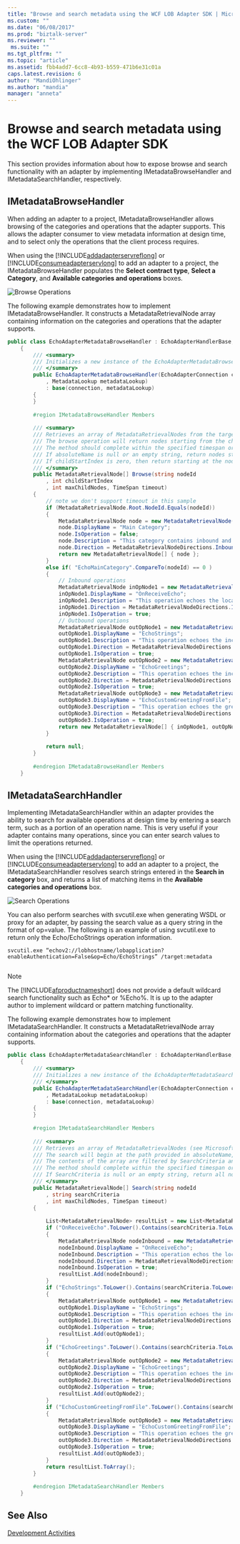 ```yaml
---
title: "Browse and search metadata using the WCF LOB Adapter SDK | Microsoft Docs"
ms.custom: ""
ms.date: "06/08/2017"
ms.prod: "biztalk-server"
ms.reviewer: ""
 ms.suite: ""
ms.tgt_pltfrm: ""
ms.topic: "article"
ms.assetid: fbb4add7-6cc8-4b93-b559-471b6e31c01a
caps.latest.revision: 6
author: "MandiOhlinger"
ms.author: "mandia"
manager: "anneta"
---
```

# Browse and search metadata using the WCF LOB Adapter SDK
This section provides information about how to expose browse and search functionality with an adapter by implementing IMetadataBrowseHandler and IMetadataSearchHandler, respectively.  
  
## IMetadataBrowseHandler  
 When adding an adapter to a project, IMetadataBrowseHandler allows browsing of the categories and operations that the adapter supports. This allows the adapter consumer to view metadata information at design time, and to select only the operations that the client process requires.  
  
 When using the [!INCLUDE[addadapterservreflong](../../includes/addadapterservreflong-md.md)] or [!INCLUDE[consumeadapterservlong](../../includes/consumeadapterservlong-md.md)] to add an adapter to a project, the IMetadataBrowseHandler populates the **Select contract type**, **Select a Category**, and **Available categories and operations** boxes.  
  
 ![Browse Operations](../../adapters-and-accelerators/wcf-lob-adapter-sdk/media/b143971c-a50b-4ef2-a973-dfe4aa4fc17e.gif "b143971c-a50b-4ef2-a973-dfe4aa4fc17e")  
  
 The following example demonstrates how to implement IMetadataBrowseHandler. It constructs a MetadataRetrievalNode array containing information on the categories and operations that the adapter supports.  
  
```csharp  
public class EchoAdapterMetadataBrowseHandler : EchoAdapterHandlerBase, IMetadataBrowseHandler  
    {  
        /// <summary>  
        /// Initializes a new instance of the EchoAdapterMetadataBrowseHandler class  
        /// </summary>  
        public EchoAdapterMetadataBrowseHandler(EchoAdapterConnection connection  
            , MetadataLookup metadataLookup)  
            : base(connection, metadataLookup)  
        {  
        }  
  
        #region IMetadataBrowseHandler Members  
  
        /// <summary>  
        /// Retrieves an array of MetadataRetrievalNodes from the target system.  
        /// The browse operation will return nodes starting from the childStartIndex in the path provided in absoluteName, and the number of nodes returned is limited by maxChildNodes.  
        /// The method should complete within the specified timespan or throw a timeout exception.  
        /// If absoluteName is null or an empty string, return nodes starting from the root + childStartIndex.  
        /// If childStartIndex is zero, then return starting at the node indicated by absoluteName (or the root node if absoluteName is null or empty).  
        /// </summary>  
        public MetadataRetrievalNode[] Browse(string nodeId  
            , int childStartIndex  
            , int maxChildNodes, TimeSpan timeout)  
        {  
            // note we don't support timeout in this sample  
            if (MetadataRetrievalNode.Root.NodeId.Equals(nodeId))  
            {  
                MetadataRetrievalNode node = new MetadataRetrievalNode("EchoMainCategory");  
                node.DisplayName = "Main Category";  
                node.IsOperation = false;  
                node.Description = "This category contains inbound and outbound categories.";  
                node.Direction = MetadataRetrievalNodeDirections.Inbound | MetadataRetrievalNodeDirections.Outbound;  
                return new MetadataRetrievalNode[] { node };  
            }  
            else if( "EchoMainCategory".CompareTo(nodeId) == 0 )  
            {  
                // Inbound operations  
                MetadataRetrievalNode inOpNode1 = new MetadataRetrievalNode("Echo/OnReceiveEcho");  
                inOpNode1.DisplayName = "OnReceiveEcho";  
                inOpNode1.Description = "This operation echoes the location and length of a file dropped in the specified file system.";  
                inOpNode1.Direction = MetadataRetrievalNodeDirections.Inbound;  
                inOpNode1.IsOperation = true;  
                // Outbound operations  
                MetadataRetrievalNode outOpNode1 = new MetadataRetrievalNode("Echo/EchoStrings");  
                outOpNode1.DisplayName = "EchoStrings";  
                outOpNode1.Description = "This operation echoes the incoming string COUNT number of times in a string array.";  
                outOpNode1.Direction = MetadataRetrievalNodeDirections.Outbound;  
                outOpNode1.IsOperation = true;  
                MetadataRetrievalNode outOpNode2 = new MetadataRetrievalNode("Echo/EchoGreetings");  
                outOpNode2.DisplayName = "EchoGreetings";  
                outOpNode2.Description = "This operation echoes the incoming Greeting object COUNT number of times in an array of type Greeting.";  
                outOpNode2.Direction = MetadataRetrievalNodeDirections.Outbound;  
                outOpNode2.IsOperation = true;  
                MetadataRetrievalNode outOpNode3 = new MetadataRetrievalNode("Echo/EchoCustomGreetingFromFile");  
                outOpNode3.DisplayName = "EchoCustomGreetingFromFile";  
                outOpNode3.Description = "This operation echoes the greeting object by reading its instance from a file. The Greeting object's metadata is obtained from a predefined XSD file.";  
                outOpNode3.Direction = MetadataRetrievalNodeDirections.Outbound;  
                outOpNode3.IsOperation = true;  
                return new MetadataRetrievalNode[] { inOpNode1, outOpNode1, outOpNode2, outOpNode3 };  
            }  
  
            return null;  
        }  
  
        #endregion IMetadataBrowseHandler Members  
    }  
```  
  
## IMetadataSearchHandler  
 Implementing IMetadataSearchHandler within an adapter provides the ability to search for available operations at design time by entering a search term, such as a portion of an operation name. This is very useful if your adapter contains many operations, since you can enter search values to limit the operations returned.  
  
 When using the [!INCLUDE[addadapterservreflong](../../includes/addadapterservreflong-md.md)] or [!INCLUDE[consumeadapterservlong](../../includes/consumeadapterservlong-md.md)] to add an adapter to a project, the IMetadataSearchHandler resolves search strings entered in the **Search in category** box, and returns a list of matching items in the **Available categories and operations** box.  
  
 ![Search Operations](../../adapters-and-accelerators/wcf-lob-adapter-sdk/media/48dc9ca6-8697-42bf-9419-5fa35a19937f.gif "48dc9ca6-8697-42bf-9419-5fa35a19937f")  
  
 You can also perform searches with svcutil.exe when generating WSDL or proxy for an adapter, by passing the search value as a query string in the format of op=value. The following is an example of using svcutil.exe to return only the Echo/EchoStrings operation information.  
  
```  
svcutil.exe “echov2://lobhostname/lobapplication?enableAuthentication=False&op=Echo/EchoStrings” /target:metadata  
  
```  
  
> [!NOTE]
>  The [!INCLUDE[afproductnameshort](../../includes/afproductnameshort-md.md)] does not provide a default wildcard search functionality such as Echo* or %Echo%. It is up to the adapter author to implement wildcard or pattern matching functionality.  
  
 The following example demonstrates how to implement IMetadataSearchHandler. It constructs a MetadataRetrievalNode array containing information about the categories and operations that the adapter supports.  
  
```csharp  
public class EchoAdapterMetadataSearchHandler : EchoAdapterHandlerBase, IMetadataSearchHandler  
    {  
        /// <summary>  
        /// Initializes a new instance of the EchoAdapterMetadataSearchHandler class  
        /// </summary>  
        public EchoAdapterMetadataSearchHandler(EchoAdapterConnection connection  
            , MetadataLookup metadataLookup)  
            : base(connection, metadataLookup)  
        {  
        }  
  
        #region IMetadataSearchHandler Members  
  
        /// <summary>  
        /// Retrieves an array of MetadataRetrievalNodes (see Microsoft.ServiceModel.Channels) from the target system.  
        /// The search will begin at the path provided in absoluteName, which points to a location in the tree of metadata nodes.  
        /// The contents of the array are filtered by SearchCriteria and the number of nodes returned is limited by maxChildNodes.  
        /// The method should complete within the specified timespan or throw a timeout exception.  If absoluteName is null or an empty string, return nodes starting from the root.  
        /// If SearchCriteria is null or an empty string, return all nodes.  
        /// </summary>  
        public MetadataRetrievalNode[] Search(string nodeId  
            , string searchCriteria  
            , int maxChildNodes, TimeSpan timeout)  
        {  
  
            List<MetadataRetrievalNode> resultList = new List<MetadataRetrievalNode>();  
            if ("OnReceiveEcho".ToLower().Contains(searchCriteria.ToLower()))  
            {  
                MetadataRetrievalNode nodeInbound = new MetadataRetrievalNode("Echo/OnReceiveEcho");  
                nodeInbound.DisplayName = "OnReceiveEcho";  
                nodeInbound.Description = "This operation echos the location and length of a file dropped in the specified file system.";  
                nodeInbound.Direction = MetadataRetrievalNodeDirections.Inbound;  
                nodeInbound.IsOperation = true;  
                resultList.Add(nodeInbound);  
            }  
            if ("EchoStrings".ToLower().Contains(searchCriteria.ToLower()))  
            {  
                MetadataRetrievalNode outOpNode1 = new MetadataRetrievalNode("Echo/EchoStrings");  
                outOpNode1.DisplayName = "EchoStrings";  
                outOpNode1.Description = "This operation echoes the incoming string COUNT number of times in a string array.";  
                outOpNode1.Direction = MetadataRetrievalNodeDirections.Outbound;  
                outOpNode1.IsOperation = true;  
                resultList.Add(outOpNode1);  
            }  
            if ("EchoGreetings".ToLower().Contains(searchCriteria.ToLower()))  
            {  
                MetadataRetrievalNode outOpNode2 = new MetadataRetrievalNode("Echo/EchoGreetings");  
                outOpNode2.DisplayName = "EchoGreetings";  
                outOpNode2.Description = "This operation echoes the incoming Greeting object COUNT number of times in an array of type Greeting.";  
                outOpNode2.Direction = MetadataRetrievalNodeDirections.Outbound;  
                outOpNode2.IsOperation = true;  
                resultList.Add(outOpNode2);  
            }  
            if ("EchoCustomGreetingFromFile".ToLower().Contains(searchCriteria.ToLower()))  
            {  
                MetadataRetrievalNode outOpNode3 = new MetadataRetrievalNode("Echo/EchoCustomGreetingFromFile");  
                outOpNode3.DisplayName = "EchoCustomGreetingFromFile";  
                outOpNode3.Description = "This operation echoes the greeting object by reading its instance from a file. The Greeting object's metadata is obtained from a predefined XSD file.";  
                outOpNode3.Direction = MetadataRetrievalNodeDirections.Outbound;  
                outOpNode3.IsOperation = true;  
                resultList.Add(outOpNode3);  
            }  
            return resultList.ToArray();  
        }  
  
        #endregion IMetadataSearchHandler Members  
    }  
```  
  
## See Also  
 [Development Activities](../../esb-toolkit/development-activities.md)